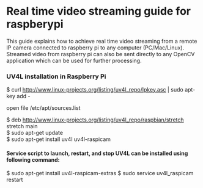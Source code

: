 # Real time video streaming guide for raspberypi
This guide explains how to achieve real time video streaming from a remote IP camera connected to raspberry pi to any computer (PC/Mac/Linux). 
Streamed video from raspberry pi can also be sent directly to any OpenCV application which can be used for further processing.

### UV4L installation in Raspberry Pi

$ curl http://www.linux-projects.org/listing/uv4l_repo/lpkey.asc | sudo apt-key add -

open file /etc/apt/sources.list

$ deb http://www.linux-projects.org/listing/uv4l_repo/raspbian/stretch stretch main <br>
$ sudo apt-get update <br>
$ sudo apt-get install uv4l uv4l-raspicam

#### Service script to launch, restart, and stop UV4L can be installed using following command: <br>
$ sudo apt-get install uv4l-raspicam-extras
$ sudo service uv4l_raspicam restart

